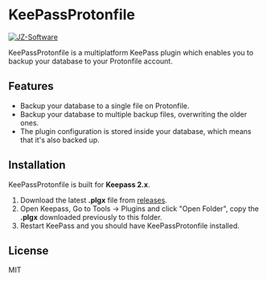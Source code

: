 # KeePassProtonfile

[![JZ-Software](https://www.jz-software.com/archive/PawYySicdk)](https://www.jz-software.com/)

KeePassProtonfile is a multiplatform KeePass plugin which enables you to backup your database to your Protonfile account.

## Features

- Backup your database to a single file on Protonfile.
- Backup your database to multiple backup files, overwriting the older ones.
- The plugin configuration is stored inside your database, which means that it's also backed up.

## Installation

KeePassProtonfile is built for **Keepass 2.x**.

1. Download the latest **.plgx** file from [releases](https://github.com/jz-software/KeePassProtonfile/releases).
2. Open Keepass, Go to Tools -> Plugins and click "Open Folder", copy the **.plgx** downloaded previously to this folder.
3. Restart KeePass and you should have KeePassProtonfile installed.

## License

MIT